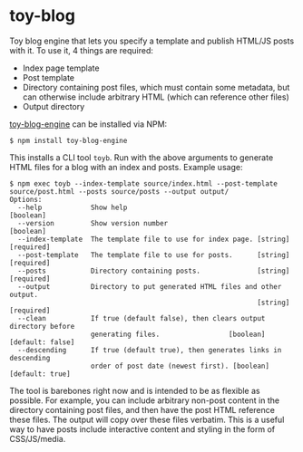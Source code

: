 # toy-blog

Toy blog engine that lets you specify a template and publish HTML/JS posts with it. To use it, 4 things are required:
- Index page template
- Post template
- Directory containing post files, which must contain some metadata, but can otherwise include arbitrary HTML (which can reference other files)
- Output directory

[toy-blog-engine](https://www.npmjs.com/package/toy-blog-engine) can be installed via NPM:
```
$ npm install toy-blog-engine
```

This installs a CLI tool `toyb`. Run with the above arguments to generate HTML files for a blog with an index and posts. Example usage:
```
$ npm exec toyb --index-template source/index.html --post-template source/post.html --posts source/posts --output output/
Options:
  --help            Show help                                          [boolean]
  --version         Show version number                                [boolean]
  --index-template  The template file to use for index page. [string] [required]
  --post-template   The template file to use for posts.      [string] [required]
  --posts           Directory containing posts.              [string] [required]
  --output          Directory to put generated HTML files and other output.
                                                             [string] [required]
  --clean           If true (default false), then clears output directory before
                    generating files.                 [boolean] [default: false]
  --descending      If true (default true), then generates links in descending
                    order of post date (newest first). [boolean] [default: true]

```

The tool is barebones right now and is intended to be as flexible as possible. For example, you can include arbitrary non-post content
in the directory containing post files, and then have the post HTML reference these files. The output will copy over these files verbatim.
This is a useful way to have posts include interactive content and styling in the form of CSS/JS/media.